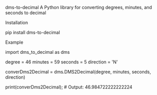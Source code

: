 dms-to-decimal
A Python library for converting degrees, minutes, and seconds to decimal

Installation

pip install dms-to-decimal

Example

import dms_to_decimal as dms

degree = 46
minutes = 59
seconds = 5
direction = 'N'

converDms2Decimal = dms.DMS2Decimal(degree, minutes, seconds, direction)

print(converDms2Decimal); # Output: 46.984722222222224